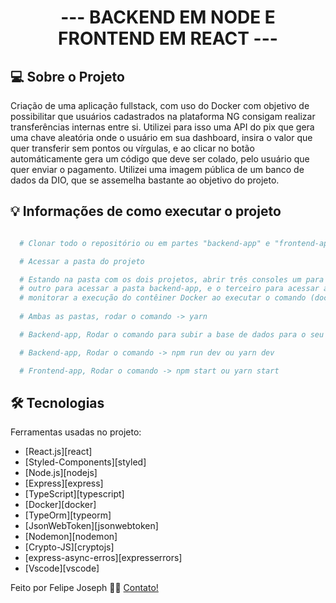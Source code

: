 <h1 align="center">
   ---  BACKEND EM NODE E FRONTEND EM REACT ---
</h1>



## 💻 Sobre o Projeto

Criação de uma aplicação fullstack, com uso do Docker com objetivo de possibilitar que usuários cadastrados na plataforma NG consigam 
realizar transferências internas entre si. Utilizei para isso uma API do pix que gera uma chave aleatória onde o usuário em sua dashboard,
insira o valor que quer transferir sem pontos ou vírgulas, e ao clicar no botão automáticamente gera um código que deve ser colado, 
pelo usuário que quer enviar o pagamento. Utilizei uma imagem pública de um banco de dados da DIO, que se assemelha bastante ao objetivo do projeto.

## 💡 Informações de como executar o projeto

```bash

  # Clonar todo o repositório ou em partes "backend-app" e "frontend-app"

  # Acessar a pasta do projeto

  # Estando na pasta com os dois projetos, abrir três consoles um para acessar a pasta frontend-app, 
  # outro para acessar a pasta backend-app, e o terceiro para acessar a pasta backend-app porém para 
  # monitorar a execução do contêiner Docker ao executar o comando (docker-compose up). 
  
  # Ambas as pastas, rodar o comando -> yarn 

  # Backend-app, Rodar o comando para subir a base de dados para o seu docker -> docker-compose up 

  # Backend-app, Rodar o comando -> npm run dev ou yarn dev

  # Frontend-app, Rodar o comando -> npm start ou yarn start

```

## 🛠 Tecnologias

Ferramentas usadas no projeto:

- [React.js][react]
- [Styled-Components][styled]
- [Node.js][nodejs]
- [Express][express]
- [TypeScript][typescript]
- [Docker][docker]  
- [TypeOrm][typeorm]
- [JsonWebToken][jsonwebtoken]
- [Nodemon][nodemon]
- [Crypto-JS][cryptojs]
- [express-async-erros][expresserrors]
- [Vscode][vscode]

Feito por Felipe Joseph 👋🏽 [Contato!](https://www.linkedin.com/in/felipe-almeida-04/)

